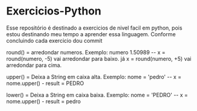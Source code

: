 # Exercicios-Python

Esse repositório é destinado a exercicios de nivel facil em python, pois estou destinando meu tempo a aprender essa linguagem.
Conforme concluindo cada exercicio dou commit

round() = arredondar numeros. Exemplo: numero 1.50989 -- x = round(numero, -5) vai arredondar para baixo. já x = round(numero, +5) vai arredondar para cima.

upper() = Deixa a String em caixa alta. Exemplo: nome = 'pedro' -- x = nome.upper() - result = PEDRO

lower() = Deixa a String em caixa baixa. Exemplo: nome = 'PEDRO' -- x = nome.upper() - result = pedro
